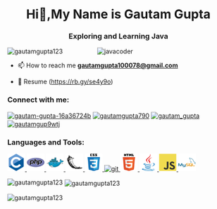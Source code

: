 <h1 align="center">Hi👋,My Name is Gautam Gupta</h1>
<h3 align="center">Exploring and Learning Java</h3>

<img align="right" alt="javacoder" width="300" src="https://miro.medium.com/v2/resize:fit:1000/1*yX1tKixQk7eAWxX9bktJ4Q.gif">

<p align="left"> <img src="https://komarev.com/ghpvc/?username=gautamgupta123&label=Profile%20views&color=0e75b6&style=flat" alt="gautamgupta123" /> </p>

- 📫 How to reach me **gautamgupta100078@gmail.com**

- 📄 Resume
(https://rb.gy/se4y9o)

<h3 align="left">Connect with me:</h3>
<p align="left">
<a href="https://linkedin.com/in/gautam-gupta-16a36724b" target="blank"><img align="center" src="https://raw.githubusercontent.com/rahuldkjain/github-profile-readme-generator/master/src/images/icons/Social/linked-in-alt.svg" alt="gautam-gupta-16a36724b" height="30" width="40" /></a>
<a href="https://instagram.com/gautamgupta790" target="blank"><img align="center" src="https://raw.githubusercontent.com/rahuldkjain/github-profile-readme-generator/master/src/images/icons/Social/instagram.svg" alt="gautamgupta790" height="30" width="40" /></a>
<a href="https://www.leetcode.com/gautam_gupta" target="blank"><img align="center" src="https://raw.githubusercontent.com/rahuldkjain/github-profile-readme-generator/master/src/images/icons/Social/leet-code.svg" alt="gautam_gupta" height="30" width="40" /></a>
<a href="https://auth.geeksforgeeks.org/user/gautamgup9wtj" target="blank"><img align="center" src="https://raw.githubusercontent.com/rahuldkjain/github-profile-readme-generator/master/src/images/icons/Social/geeks-for-geeks.svg" alt="gautamgup9wtj" height="30" width="40" /></a>
</p>

<h3 align="left">Languages and Tools:</h3>
<p align="left"> <a href="https://www.cprogramming.com/" target="_blank" rel="noreferrer"> <img src="https://raw.githubusercontent.com/devicons/devicon/master/icons/c/c-original.svg" alt="c" width="40" height="40"/> <a href="https://https://www.php.net//" target="_blank" rel="noreferrer"> <img src="https://raw.githubusercontent.com/devicons/devicon/master/icons/php/php-original.svg" alt="c" width="40" height="40"/> </a>  <a href="https://www.docker.com/" target="_blank" rel="noreferrer"> <img src="https://raw.githubusercontent.com/devicons/devicon/master/icons/docker/docker-original.svg" alt="c" width="40" height="40"/> </a> <a href="https://www.docker.com/" target="_blank" rel="noreferrer"> <img src="https://raw.githubusercontent.com/devicons/devicon/master/icons/flask/flask-original.svg" alt="c" width="40" height="40"/> </a> <a href="https://www.w3schools.com/css/" target="_blank" rel="noreferrer"> <img src="https://raw.githubusercontent.com/devicons/devicon/master/icons/css3/css3-original-wordmark.svg" alt="css3" width="40" height="40"/> </a>  <a href="https://git-scm.com/" target="_blank" rel="noreferrer"> <img src="https://www.vectorlogo.zone/logos/git-scm/git-scm-icon.svg" alt="git" width="40" height="40"/> </a> <a href="https://www.w3.org/html/" target="_blank" rel="noreferrer"> <img src="https://raw.githubusercontent.com/devicons/devicon/master/icons/html5/html5-original-wordmark.svg" alt="html5" width="40" height="40"/> </a> <a href="https://www.java.com" target="_blank" rel="noreferrer"> <img src="https://raw.githubusercontent.com/devicons/devicon/master/icons/java/java-original.svg" alt="java" width="40" height="40"/> </a> <a href="https://developer.mozilla.org/en-US/docs/Web/JavaScript" target="_blank" rel="noreferrer"> <img src="https://raw.githubusercontent.com/devicons/devicon/master/icons/javascript/javascript-original.svg" alt="javascript" width="40" height="40"/> </a> <a href="https://www.mysql.com/" target="_blank" rel="noreferrer"> <img src="https://raw.githubusercontent.com/devicons/devicon/master/icons/mysql/mysql-original-wordmark.svg" alt="mysql" width="40" height="40"/> </a> </p>

<p><img align="left" src="https://github-readme-stats.vercel.app/api/top-langs?username=gautamgupta123&show_icons=true&locale=en&layout=compact" alt="gautamgupta123" /></p>

<p>&nbsp;<img align="center" src="https://github-readme-stats.vercel.app/api?username=gautamgupta123&show_icons=true&locale=en" alt="gautamgupta123" /></p>

<p><img align="center" src="https://github-readme-streak-stats.herokuapp.com/?user=gautamgupta123&" alt="gautamgupta123" /></p>
